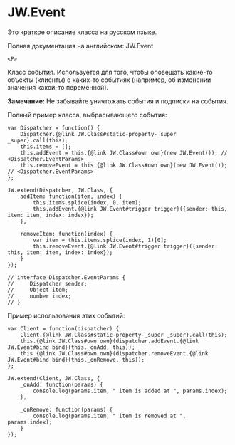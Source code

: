 ﻿# JW.Event

Это краткое описание класса на русском языке.

Полная документация на английском: JW.Event

`<P>`

Класс события. Используется для того, чтобы оповещать какие-то объекты (клиенты) о каких-то событиях (например, об
изменении значения какой-то переменной).

**Замечание:** Не забывайте уничтожать события и подписки на события.

Полный пример класса, выбрасывающего события:

    var Dispatcher = function() {
        Dispatcher.{@link JW.Class#static-property-_super _super}.call(this);
        this.items = [];
        this.addEvent = this.{@link JW.Class#own own}(new JW.Event()); // <Dispatcher.EventParams>
        this.removeEvent = this.{@link JW.Class#own own}(new JW.Event()); // <Dispatcher.EventParams>
    };

    JW.extend(Dispatcher, JW.Class, {
        addItem: function(item, index) {
            this.items.splice(index, 0, item);
            this.addEvent.{@link JW.Event#trigger trigger}({sender: this, item: item, index: index});
        },

        removeItem: function(index) {
            var item = this.items.splice(index, 1)[0];
            this.removeEvent.{@link JW.Event#trigger trigger}({sender: this, item: item, index: index});
        }
    });

    // interface Dispatcher.EventParams {
    //     Dispatcher sender;
    //     Object item;
    //     number index;
    // }

Пример использования этих событий:

    var Client = function(dispatcher) {
        Client.{@link JW.Class#static-property-_super _super}.call(this);
        this.{@link JW.Class#own own}(dispatcher.addEvent.{@link JW.Event#bind bind}(this._onAdd, this));
        this.{@link JW.Class#own own}(dispatcher.removeEvent.{@link JW.Event#bind bind}(this._onRemove, this));
    };

    JW.extend(Client, JW.Class, {
        _onAdd: function(params) {
            console.log(params.item, " item is added at ", params.index);
        },

        _onRemove: function(params) {
            console.log(params.item, " item is removed at ", params.index);
        }
    });
